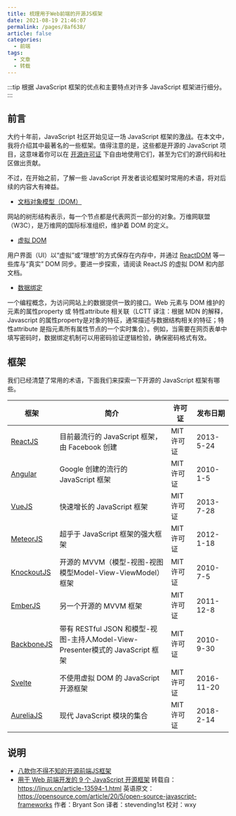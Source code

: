 ```yaml
---
title: 梳理用于Web前端的开源JS框架
date: 2021-08-19 21:46:07
permalink: /pages/8af638/
article: false
categories:
  - 前端
tags:
  - 文章
  - 转载
---
```


:::tip
根据 JavaScript 框架的优点和主要特点对许多 JavaScript 框架进行细分。
:::

## 前言

大约十年前，JavaScript 社区开始见证一场 JavaScript 框架的激战。在本文中，我将介绍其中最著名的一些框架。值得注意的是，这些都是开源的 JavaScript 项目，这意味着你可以在 [开源许可证](https://opensource.com/article/17/9/open-source-licensing) 下自由地使用它们，甚至为它们的源代码和社区做出贡献。

不过，在开始之前，了解一些 JavaScript 开发者谈论框架时常用的术语，将对后续的内容大有裨益。

- [文档对象模型（DOM）](https://www.w3schools.com/js/js_htmldom.asp)

网站的树形结构表示，每一个节点都是代表网页一部分的对象。万维网联盟（W3C），是万维网的国际标准组织，维护着 DOM 的定义。

- [虚拟 DOM](https://reactjs.org/docs/faq-internals.html)

用户界面（UI）以“虚拟”或“理想”的方式保存在内存中，并通过 [ReactDOM](https://reactjs.org/docs/react-dom.html) 等一些库与“真实” DOM 同步。要进一步探索，请阅读 ReactJS 的虚拟 DOM 和内部文档。

- [数据绑定](https://en.wikipedia.org/wiki/Data_binding)

 一个编程概念，为访问网站上的数据提供一致的接口。Web 元素与 DOM 维护的元素的属性property 或 特性attribute 相关联（LCTT 译注：根据 MDN 的解释，Javascript 的属性property是对象的特征，通常描述与数据结构相关的特征；特性attribute 是指元素所有属性节点的一个实时集合）。例如，当需要在网页表单中填写密码时，数据绑定机制可以用密码验证逻辑检验，确保密码格式有效。

## 框架

我们已经清楚了常用的术语，下面我们来探索一下开源的 JavaScript 框架有哪些。

| 框架                                                | 简介                                                                           | 许可证     | 发布日期   |
| --------------------------------------------------- | ------------------------------------------------------------------------------ | ---------- | ---------- |
| [ReactJS](https://github.com/facebook/react)        | 目前最流行的 JavaScript 框架，由 Facebook 创建                                 | MIT 许可证 | 2013-5-24  |
| [Angular](https://github.com/angular/angular)       | Google 创建的流行的 JavaScript 框架                                            | MIT 许可证 | 2010-1-5   |
| [VueJS](https://github.com/vuejs/vue)               | 快速增长的 JavaScript 框架                                                     | MIT 许可证 | 2013-7-28  |
| [MeteorJS](https://github.com/meteor/meteor)        | 超乎于 JavaScript 框架的强大框架                                               | MIT 许可证 | 2012-1-18  |
| [KnockoutJS](https://github.com/knockout/knockout)  | 开源的 MVVM（模型-视图-视图模型Model-View-ViewModel） 框架                     | MIT 许可证 | 2010-7-5   |
| [EmberJS](https://github.com/emberjs/ember.js)      | 另一个开源的 MVVM 框架                                                         | MIT 许可证 | 2011-12-8  |
| [BackboneJS](https://github.com/jashkenas/backbone) | 带有 RESTful JSON 和模型-视图-主持人Model-View-Presenter模式的 JavaScript 框架 | MIT 许可证 | 2010-9-30  |
| [Svelte](https://github.com/sveltejs/svelte)        | 不使用虚拟 DOM 的 JavaScript 开源框架                                          | MIT 许可证 | 2016-11-20 |
| [AureliaJS](https://github.com/aurelia/framework)   | 现代 JavaScript 模块的集合                                                     | MIT 许可证 | 2018-2-14  |

## 说明

- [八款你不得不知的开源前端JS框架](https://www.likecs.com/show-188987.html)
- [用于 Web 前端开发的 9 个 JavaScript 开源框架](https://linux.cn/article-13594-1.html)
转载自：<https://linux.cn/article-13594-1.html>
英语原文：<https://opensource.com/article/20/5/open-source-javascript-frameworks>
作者：Bryant Son
译者：stevending1st
校对：wxy

